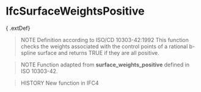 # IfcSurfaceWeightsPositive

{ .extDef}
> NOTE Definition according to ISO/CD 10303-42:1992
> This function checks the weights associated with the control points of a rational b-spline surface and returns TRUE if they are all positive.

> NOTE Function adapted from **surface_weights_positive** defined in ISO 10303-42.

> HISTORY New function in IFC4
